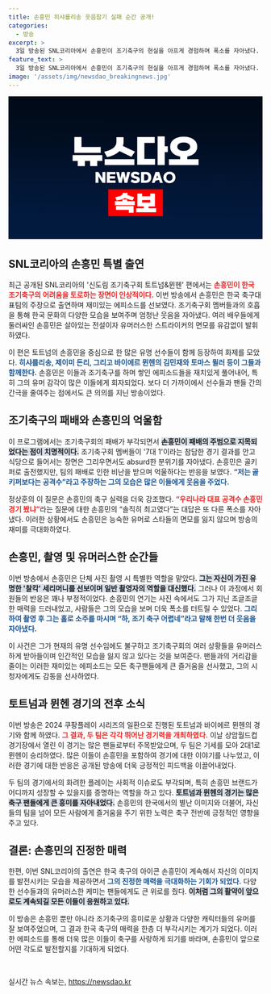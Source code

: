 ```yaml
---
title: 손흥민 히샤를리송 웃음참기 실패 순간 공개!
categories:
  - 방송
excerpt: >
  3일 방송된 SNL코리아에서 손흥민이 조기축구의 현실을 아프게 경험하며 폭소를 자아냈다. 패배의 책임을 떠안고 억울한 모습과 함께 유쾌한 소주 한 잔으로 현실을 받아들이는 그의 모습이 화제를 모았다!
feature_text: >
  3일 방송된 SNL코리아에서 손흥민이 조기축구의 현실을 아프게 경험하며 폭소를 자아냈다. 패배의 책임을 떠안고 억울한 모습과 함께 유쾌한 소주 한 잔으로 현실을 받아들이는 그의 모습이 화제를 모았다!
image: '/assets/img/newsdao_breakingnews.jpg'
---
```


<p><img src="/assets/img/newsdao_breakingnews.jpg" alt="pcversion 속보" /></p>

<h2 data-ke-size="size26">SNL코리아의 손흥민 특별 출연</h2>

<p data-ke-size="size16">최근 공개된 SNL코리아의 '신도림 조기축구회 토트넘&뮌헨' 편에서는 <b><span style="color: #ee2323;">손흥민이 한국 조기축구의 어려움을 토로하는 장면이 인상적이다.</span></b> 이번 방송에서 손흥민은 한국 축구대표팀의 주장으로 출연하며 재미있는 에피소드를 선보였다. 조기축구회 멤버들과의 호흡을 통해 한국 문화의 다양한 모습을 보여주며 엄청난 웃음을 자아냈다. 여러 배우들에게 둘러싸인 손흥민은 살아있는 전설이자 유머러스한 스트라이커의 면모를 유감없이 발휘하였다.</p>

<p data-ke-size="size16">이 편은 토트넘의 손흥민을 중심으로 한 많은 유명 선수들이 함께 등장하여 화제를 모았다. <b><span style="color: #1a5490;">히샤를리송, 제이미 돈리, 그리고 바이에르 뮌헨의 김민재와 토마스 뮐러 등이 그들과 함께한다.</span></b> 손흥민은 이들과 조기축구를 하며 쌓인 에피소드들을 재치있게 풀어내어, 특히 그의 유머 감각이 많은 이들에게 회자되었다. 보다 더 가까이에서 선수들과 팬들 간의 간극을 줄여주는 점에서도 큰 의의를 지닌 방송이었다.</p>

<h2 data-ke-size="size26">조기축구의 패배와 손흥민의 억울함</h2>

<p data-ke-size="size16">이 프로그램에서는 조기축구회의 패배가 부각되면서 <b><span style="background-color: #21538527;">손흥민이 패배의 주범으로 지목되었다는 점이 치명적이다.</span></b> 조기축구회 멤버들이 '7대 1'이라는 참담한 경기 결과를 안고 식당으로 들어서는 장면은 그리우면서도 absurd한 분위기를 자아냈다. 손흥민은 골키퍼로 출전했지만, 팀의 패배로 인한 비난을 받으며 억울하다는 반응을 보였다. <b><span style="color: #1a5490;">“저는 골키퍼보다는 공격수”라고 주장하는 그의 모습은 많은 이들에게 웃음을 주었다.</span></b></p>

<p data-ke-size="size16">정상훈의 이 질문은 손흥민의 축구 실력을 더욱 강조했다. <b><span style="color: #ee2323;">“우리나라 대표 공격수 손흥민 경기 봤냐”</span></b>라는 질문에 대한 손흥민의 “솔직히 최고였다”는 대답은 또 다른 폭소를 자아냈다. 이러한 상황에서도 손흥민은 능숙한 유머로 스타들의 면모를 잃지 않으며 방송의 재미를 극대화하였다.</p>

<h2 data-ke-size="size26">손흥민, 촬영 및 유머러스한 순간들</h2>

<p data-ke-size="size16">이번 방송에서 손흥민은 단체 사진 촬영 시 특별한 역할을 맡았다. <b><span style="background-color: #21538527;">그는 자신이 가진 유명한 '찰칵' 세리머니를 선보이며 일반 촬영자의 역할을 대신했다.</span></b> 그러나 이 과정에서 회원들의 반응은 꽤나 부정적이었다. 손흥민의 연기는 사진 속에서도 그가 지닌 조글조글한 매력을 드러내었고, 사람들은 그의 모습을 보며 더욱 폭소를 터트릴 수 있었다. <b><span style="color: #1a5490;">그리하여 촬영 후 그는 홀로 소주를 마시며 “하, 조기 축구 어렵네”라고 말해 한번 더 웃음을 자아냈다.</span></b></p>

<p data-ke-size="size16">이 사건은 그가 현재의 유명 선수임에도 불구하고 조기축구회의 여러 상황들을 유머러스하게 받아들이며 인간적인 모습을 잃지 않고 있다는 것을 보여준다. 팬들과의 거리감을 줄이는 이러한 재미있는 에피소드는 모든 축구팬들에게 큰 즐거움을 선사했고, 그의 시청자에게도 감동을 선사하였다.</p>

<h2 data-ke-size="size26">토트넘과 뮌헨 경기의 전후 소식</h2>

<p data-ke-size="size16">이번 방송은 2024 쿠팡플레이 시리즈의 일환으로 진행된 토트넘과 바이에르 뮌헨의 경기와 함께 하였다. <b><span style="color: #ee2323;">그 결과, 두 팀은 각각 뛰어난 경기력을 개최하였다.</span></b> 이날 상암월드컵경기장에서 열린 이 경기는 많은 팬들로부터 주목받았으며, 두 팀은 기세를 모아 2대1로 뮌헨이 승리하였다. 많은 이들이 손흥민을 포함하여 경기에 대한 이야기를 나누었고, 이러한 경기에 대한 반응은 공개된 방송에 더욱 긍정적인 피드백을 이끌어내었다.</p>

<p data-ke-size="size16">두 팀의 경기에서의 화려한 플레이는 사회적 이슈로도 부각되며, 특히 손흥민 브랜드가 어디까지 성장할 수 있을지를 증명하는 역할을 하고 있다. <b><span style="background-color: #21538527;">토트넘과 뮌헨의 경기는 많은 축구 팬들에게 큰 흥미를 자아내었다.</span></b> 손흥민의 한국에서의 별난 이미지와 더불어, 자신들의 팀을 넘어 모든 사람에게 즐거움을 주기 위한 노력은 축구 전반에 긍정적인 영향을 주고 있다.</p>

<h2 data-ke-size="size26">결론: 손흥민의 진정한 매력</h2>

<p data-ke-size="size16">한편, 이번 SNL코리아의 출연은 한국 축구의 아이콘 손흥민이 계속해서 자신의 이미지를 발전시키는 모습을 제공하면서 <b><span style="color: #1a5490;">그의 진정한 매력을 극대화하는 기회가 되었다.</span></b> 다양한 선수들과의 유머러스한 케미는 팬들에게도 큰 위로를 줬다. <b><span style="background-color: #21538527;">이처럼 그의 활약이 앞으로도 계속되길 모든 이들이 응원하고 있다.</span></b></p>

<p data-ke-size="size16">이 방송은 손흥민 뿐만 아니라 조기축구의 흥미로운 상황과 다양한 캐릭터들의 유머를 잘 보여주었으며, 그 결과 한국 축구의 매력을 한층 더 부각시키는 계기가 되었다. 이러한 에피소드를 통해 더욱 많은 이들이 축구를 사랑하게 되기를 바라며, 손흥민이 앞으로 어떤 각도로 발전할지를 기대하게 되었다.</p>

<p data-ke-size="size16">&nbsp;</p>
실시간 뉴스 속보는, <a href="https://newsdao.kr" rel="dofollow">https://newsdao.kr</a>


